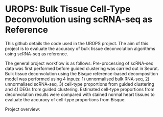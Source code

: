 # UROPS: Bulk Tissue Cell-Type Deconvolution using scRNA-seq as Reference

This github details the code used in the UROPS project. 
The aim of this project is to evaluate the accuracy of bulk tissue deconvolution algorithms using scRNA-seq as reference.

The general project workflow is as follows:
Pre-processing of scRNA-seq data was first performed before guided clustering was carried out in Seurat. Bulk tissue deconvolution using the Bisque reference-based decomposition model was performed using 4 inputs: 1) unnormalised bulk RNA-seq, 2) unnormalised scRNA-seq, 3) cell-type proportions from guided clustering and 4) DEGs from guided clustering. Estimated cell-type proportions from deconvolution results were compared with stained normal heart tissues to evaluate the accuracy of cell-type proportions from Bisque.

Project overview:
